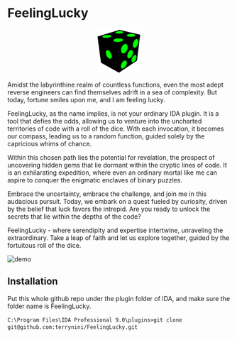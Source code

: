 # FeelingLucky

<p align="center">
<img src="https://raw.githubusercontent.com/terrynini/FeelingLucky/refs/heads/main/dice_icon.png" style=" width:100px ;height:100px; ">
</p>

Amidst the labyrinthine realm of countless functions, even the most adept reverse engineers can find themselves adrift in a sea of complexity. But today, fortune smiles upon me, and I am feeling lucky.

FeelingLucky, as the name implies, is not your ordinary IDA plugin. It is a tool that defies the odds, allowing us to venture into the uncharted territories of code with a roll of the dice. With each invocation, it becomes our compass, leading us to a random function, guided solely by the capricious whims of chance.

Within this chosen path lies the potential for revelation, the prospect of uncovering hidden gems that lie dormant within the cryptic lines of code. It is an exhilarating expedition, where even an ordinary mortal like me can aspire to conquer the enigmatic enclaves of binary puzzles.

Embrace the uncertainty, embrace the challenge, and join me in this audacious pursuit. Today, we embark on a quest fueled by curiosity, driven by the belief that luck favors the intrepid. Are you ready to unlock the secrets that lie within the depths of the code?

FeelingLucky - where serendipity and expertise intertwine, unraveling the extraordinary. Take a leap of faith and let us explore together, guided by the fortuitous roll of the dice.

![demo](demo.gif)

## Installation

Put this whole github repo under the plugin folder of IDA, and make sure the folder name is FeelingLucky.

```
C:\Program Files\IDA Professional 9.0\plugins>git clone git@github.com:terrynini/FeelingLucky.git
```
